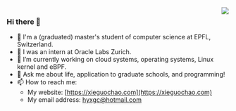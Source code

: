 <img align="right" src="https://github-readme-stats.vercel.app/api?username=XieGuochao&hide_title=true&show_icons=true&hide_border=true&theme=radical" />

### Hi there 👋

- 🏫 I'm a (graduated) master's student of computer science at EPFL, Switzerland.
- 🔭 I was an intern at Oracle Labs Zurich.
- 🌱 I’m currently working on cloud systems, operating systems, Linux kernel and eBPF.
- 💬 Ask me about life, application to graduate schools, and programming!
- 📫 How to reach me:
  - My website: [https://xieguochao.com](https://xieguochao.com)
  - My email address: [hyxgc@hotmail.com](mailto://hyxgc@hotmail.com)

<!--
**XieGuochao/XieGuochao** is a ✨ _special_ ✨ repository because its `README.md` (this file) appears on your GitHub profile.

Here are some ideas to get you started:

- 🔭 I’m currently working on ...
- 🌱 I’m currently learning ...
- 👯 I’m looking to collaborate on ...
- 🤔 I’m looking for help with ...
- 💬 Ask me about ...
- 📫 How to reach me: ...
- 😄 Pronouns: ...
- ⚡ Fun fact: ...
-->
